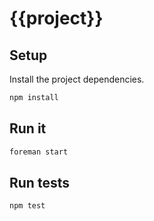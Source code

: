 {{project}}
===========

Setup
-----

Install the project dependencies.

```sh
npm install
```

Run it
------

```sh
foreman start
```

Run tests
---------

```sh
npm test
```
